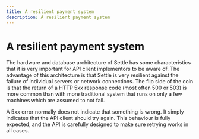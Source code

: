 ```yaml
---
title: A resilient payment system
description: A resilient payment system
---
```

# A resilient payment system

The hardware and database architecture of Settle has some characteristics that it is very important for API client implementors to be aware of. The advantage of this architecture is that Settle is very resilient against the failure of individual servers or network connections. The flip side of the coin is that the return of a HTTP 5xx response code (most often 500 or 503) is more common than with more traditional system that runs on only a few machines which are assumed to not fail.

A 5xx error normally does not indicate that something is wrong. It simply indicates that the API client should try again. This behaviour is fully expected, and the API is carefully designed to make sure retrying works in all cases.